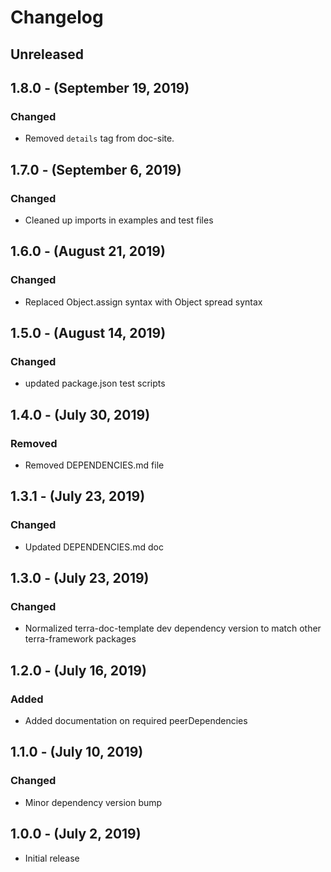 Changelog
=========

Unreleased
----------

1.8.0 - (September 19, 2019)
------------------
### Changed
* Removed `details` tag from doc-site.

1.7.0 - (September 6, 2019)
------------------
### Changed
* Cleaned up imports in examples and test files

1.6.0 - (August 21, 2019)
------------------
### Changed
* Replaced Object.assign syntax with Object spread syntax

1.5.0 - (August 14, 2019)
------------------
### Changed
* updated package.json test scripts

1.4.0 - (July 30, 2019)
------------------
### Removed
* Removed DEPENDENCIES.md file

1.3.1 - (July 23, 2019)
------------------
### Changed
* Updated DEPENDENCIES.md doc

1.3.0 - (July 23, 2019)
------------------
### Changed
* Normalized terra-doc-template dev dependency version to match other terra-framework packages

1.2.0 - (July 16, 2019)
------------------
### Added
* Added documentation on required peerDependencies

1.1.0 - (July 10, 2019)
------------------
### Changed
* Minor dependency version bump

1.0.0 - (July 2, 2019)
------------------
* Initial release
